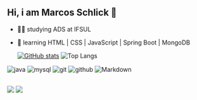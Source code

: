 ## Hi, i am Marcos Schlick 👋

- 🧝‍♂️ studying ADS at IFSUL
- 💾 learning  HTML | CSS | JavaScript | Spring Boot | MongoDB 
 
  [![GitHub stats](https://github-readme-stats.vercel.app/api?username=marcosschlick&show_icons=true&theme=github_dark)](https://github.com/marcosschlick/github-readme-stats)
  ![Top Langs](https://github-readme-stats.vercel.app/api/top-langs/?username=marcosschlick&layout=compact&theme=github_dark)



<div>
  <img align="center" alt="java" src="https://img.shields.io/badge/java-%23ED8B00.svg?style=for-the-badge&logo=openjdk&logoColor=white"">
  <img align="center" alt="mysql" src="https://img.shields.io/badge/MySQL-00000F?style=for-the-badge&logo=mysql&logoColor=white"">
  <img align="center" alt="git" src="https://img.shields.io/badge/GIT-E44C30?style=for-the-badge&logo=git&logoColor=white"">
  <img align="center" alt="github" src="https://img.shields.io/badge/GitHub-100000?style=for-the-badge&logo=github&logoColor=white"">
  <img align="center" alt="Markdown" src="https://img.shields.io/badge/Markdown-000?style=for-the-badge&logo=markdown"">
  
</div>

##

<div> 
  <a href="mailto:marcosschlick@gmail.com" target="_blank"><img src="https://img.shields.io/badge/Gmail-333333?style=for-the-badge&logo=gmail&logoColor=red"></a>
  <a href="https://www.linkedin.com/in/marcos-schlick-8a67b8229" target="_blank"><img src="https://img.shields.io/badge/LinkedIn-0077B5?style=for-the-badge&logo=linkedin&logoColor=white"></a> 
</div>
